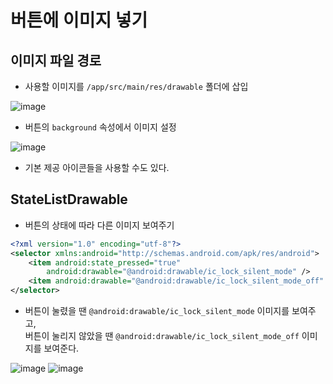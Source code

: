 # 버튼에 이미지 넣기

## 이미지 파일 경로

+ 사용할 이미지를 `/app/src/main/res/drawable` 폴더에 삽입

![image](https://user-images.githubusercontent.com/95271528/154804916-70917593-6bab-44c8-b5af-7e0460848607.png)

+ 버튼의 `background` 속성에서 이미지 설정

![image](https://user-images.githubusercontent.com/95271528/154805676-1f3a60e2-2546-4d06-9355-f4ea16ef1ffc.png)

+ 기본 제공 아이콘들을 사용할 수도 있다.

## StateListDrawable

+ 버튼의 상태에 따라 다른 이미지 보여주기

```xml
<?xml version="1.0" encoding="utf-8"?>
<selector xmlns:android="http://schemas.android.com/apk/res/android">
    <item android:state_pressed="true"
        android:drawable="@android:drawable/ic_lock_silent_mode" />
    <item android:drawable="@android:drawable/ic_lock_silent_mode_off" />
</selector>
```

+ 버튼이 눌렸을 땐 `@android:drawable/ic_lock_silent_mode` 이미지를 보여주고, <br>
버튼이 눌리지 않았을 땐 `@android:drawable/ic_lock_silent_mode_off` 이미지를 보여준다.

![image](https://user-images.githubusercontent.com/95271528/154806009-1a67f49e-12f4-4928-b209-8bb982bd9773.png) ![image](https://user-images.githubusercontent.com/95271528/154806042-48a656ca-9e49-4b2f-a0fd-d27f9c96bc0f.png)

